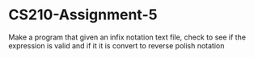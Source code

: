 # CS210-Assignment-5

Make a program that given an infix notation text file, check to see if the expression is valid and if it it is convert to reverse polish notation
